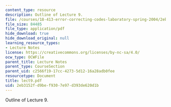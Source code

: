 ```yaml
---
content_type: resource
description: Outline of Lecture 9.
file: /courses/18-413-error-correcting-codes-laboratory-spring-2004/2eb3152fd9bef9307e97d393de620d1b_lect9.pdf
file_size: 84485
file_type: application/pdf
hide_download: true
hide_download_original: null
learning_resource_types:
- Lecture Notes
license: https://creativecommons.org/licenses/by-nc-sa/4.0/
ocw_type: OCWFile
parent_title: Lecture Notes
parent_type: CourseSection
parent_uid: c2566f19-17cc-4273-5d12-16a28adb0fee
resourcetype: Document
title: lect9.pdf
uid: 2eb3152f-d9be-f930-7e97-d393de620d1b
---
```

Outline of Lecture 9.